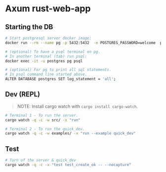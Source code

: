 # Axum rust-web-app


## Starting the DB

```sh
# Start postgresql server docker image:
docker run --rm --name pg -p 5432:5432  -e POSTGRES_PASSWORD=welcome  postgres:15

# (optional) To have a psql terminal on pg. 
# In another terminal (tab) run psql:
docker exec -it -u postgres pg psql

# (optional) For pg to print all sql statements.
# In psql command line started above.
ALTER DATABASE postgres SET log_statement = 'all';
```

## Dev (REPL)

> NOTE: Install cargo watch with `cargo install cargo-watch`.

```sh
# Terminal 1 - To run the server.
cargo watch -q -c -w src/ -x "run"

# Terminal 2 - To run the quick_dev.
cargo watch -q -c -w examples/ -x "run --example quick_dev"
```


## Test

```sh
# Turn of the server & quick_dev
cargo watch -q -c -x "test test_create_ok -- --nocapture"

```